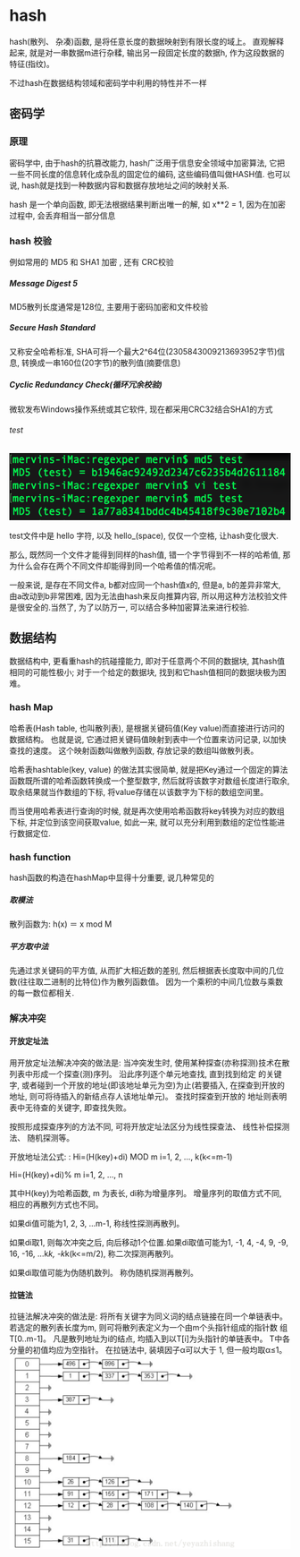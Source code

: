 # hash

hash(散列、 杂凑)函数, 是将任意长度的数据映射到有限长度的域上。 直观解释起来, 就是对一串数据m进行杂糅, 输出另一段固定长度的数据h, 作为这段数据的特征(指纹)。 

不过hash在数据结构领域和密码学中利用的特性并不一样

## 密码学

### 原理

密码学中, 由于hash的抗篡改能力, hash广泛用于信息安全领域中加密算法, 它把一些不同长度的信息转化成杂乱的固定位的编码, 这些编码值叫做HASH值. 也可以说, hash就是找到一种数据内容和数据存放地址之间的映射关系.

hash 是一个单向函数, 即无法根据结果判断出唯一的解, 如 x**2 = 1, 因为在加密过程中, 会丢弃相当一部分信息

### hash 校验

例如常用的 MD5 和 SHA1 加密 , 还有 CRC校验

##### Message Digest 5

MD5散列长度通常是128位, 主要用于密码加密和文件校验

##### Secure Hash Standard

又称安全哈希标准, SHA可将一个最大2^64位(2305843009213693952字节)信息, 转换成一串160位(20字节)的散列值(摘要信息)

##### Cyclic Redundancy Check(循环冗余校验)

微软发布Windows操作系统或其它软件, 现在都采用CRC32结合SHA1的方式

###### test

![img](../../img/2018102201.png)

test文件中是 hello 字符, 以及 hello_(space), 仅仅一个空格, 让hash变化很大.

那么, 既然同一个文件才能得到同样的hash值, 错一个字节得到不一样的哈希值, 那为什么会存在两个不同文件却能得到同一个哈希值的情况呢。 

一般来说, 是存在不同文件a, b都对应同一个hash值x的, 但是a, b的差异非常大, 由a改动到b非常困难, 因为无法由hash来反向推算内容, 所以用这种方法校验文件是很安全的.当然了, 为了以防万一, 可以结合多种加密算法来进行校验.

## 数据结构

数据结构中, 更看重hash的抗碰撞能力, 即对于任意两个不同的数据块, 其hash值相同的可能性极小; 对于一个给定的数据块, 找到和它hash值相同的数据块极为困难。 

<!-- 数组的特点是: 寻址容易, 插入和删除困难; 而链表的特点是: 寻址困难, 插入和删除容易。 那么我们能不能综合两者的特性, 做出一种寻址容易, 插入删除也容易的数据结构？ 答案是肯定的, 这就是我们要提起的哈希表, 哈希表有多种不同的实现方法, 我接下来解释的是最常用的一种方法——拉链法, 我们可以理解为"链表的数组", 如图: -->

### hash Map

哈希表(Hash table, 也叫散列表), 是根据关键码值(Key value)而直接进行访问的数据结构。 也就是说, 它通过把关键码值映射到表中一个位置来访问记录, 以加快查找的速度。 这个映射函数叫做散列函数, 存放记录的数组叫做散列表。 

哈希表hashtable(key, value) 的做法其实很简单, 就是把Key通过一个固定的算法函数既所谓的哈希函数转换成一个整型数字, 然后就将该数字对数组长度进行取余, 取余结果就当作数组的下标, 将value存储在以该数字为下标的数组空间里。 

而当使用哈希表进行查询的时候, 就是再次使用哈希函数将key转换为对应的数组下标, 并定位到该空间获取value, 如此一来, 就可以充分利用到数组的定位性能进行数据定位.

### hash function

hash函数的构造在hashMap中显得十分重要, 说几种常见的

##### 取模法

散列函数为: h(x) ＝ x mod M

##### 平方取中法

先通过求关键码的平方值, 从而扩大相近数的差别, 然后根据表长度取中间的几位数(往往取二进制的比特位)作为散列函数值。 因为一个乘积的中间几位数与乘数的每一数位都相关.

### 解决冲突

#### 开放定址法

用开放定址法解决冲突的做法是: 当冲突发生时, 使用某种探查(亦称探测)技术在散列表中形成一个探查(测)序列。 沿此序列逐个单元地查找, 直到找到给定 的关键字, 或者碰到一个开放的地址(即该地址单元为空)为止(若要插入, 在探查到开放的地址, 则可将待插入的新结点存人该地址单元)。 查找时探查到开放的 地址则表明表中无待查的关键字, 即查找失败。 

按照形成探查序列的方法不同, 可将开放定址法区分为线性探查法、 线性补偿探测法、 随机探测等。 

开放地址法公式: : Hi=(H(key)+di) MOD m i=1, 2, ..., k(k<=m-1)

Hi=(H(key)+di)% m   i=1, 2, …, n

其中H(key)为哈希函数, m 为表长, di称为增量序列。 增量序列的取值方式不同, 相应的再散列方式也不同。 

如果di值可能为1, 2, 3, ...m-1, 称线性探测再散列。 

如果di取1, 则每次冲突之后, 向后移动1个位置.如果di取值可能为1, -1, 4, -4, 9, -9, 16, -16, ...k*k, -k*k(k<=m/2), 称二次探测再散列。 

如果di取值可能为伪随机数列。 称伪随机探测再散列。 

#### 拉链法

拉链法解决冲突的做法是: 将所有关键字为同义词的结点链接在同一个单链表中。 若选定的散列表长度为m, 则可将散列表定义为一个由m个头指针组成的指针数 组T[0..m-1]。 凡是散列地址为i的结点, 均插入到以T[i]为头指针的单链表中。 T中各分量的初值均应为空指针。 在拉链法中, 装填因子α可以大于 1, 但一般均取α≤1。 
![img](../../img/2018102202.png)
